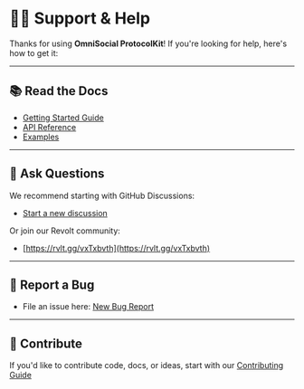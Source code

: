 # 🙋‍♂️ Support & Help

Thanks for using **OmniSocial ProtocolKit**! If you're looking for help, here's how to get it:

---

## 📚 Read the Docs

- [Getting Started Guide](https://beitmenotyou-com.github.io/omnisocial-hub/getting-started.html)
- [API Reference](https://beitmenotyou-com.github.io/omnisocial-hub/openapi.html)
- [Examples](https://github.com/beitmenotyou-com/omnisocial-hub/tree/main/examples)

---

## 💬 Ask Questions

We recommend starting with GitHub Discussions:

- [Start a new discussion](https://github.com/beitmenotyou-com/omnisocial-hub/discussions)

Or join our Revolt community:
- [https://rvlt.gg/vxTxbvth](https://rvlt.gg/vxTxbvth)

---

## 🐞 Report a Bug

- File an issue here: [New Bug Report](https://github.com/beitmenotyou-com/omnisocial-hub/issues/new?template=bug_report.yml)

---

## 🤝 Contribute

If you'd like to contribute code, docs, or ideas, start with our [Contributing Guide](https://beitmenotyou-com.github.io/omnisocial-hub/contributing.html)

